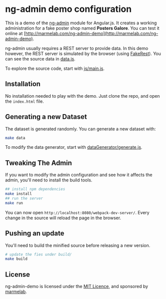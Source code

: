 # ng-admin demo configuration

This is a demo of the [ng-admin](https://github.com/marmelab/ng-admin) module for Angular.js. It creates a working administration for a fake poster shop named **Posters Galore**. You can test it online at [http://marmelab.com/ng-admin-demo](http://marmelab.com/ng-admin-demo).

ng-admin usually requires a REST server to provide data. In this demo however, the REST server is simulated by the browser (using [FakeRest](https://github.com/marmelab/FakeRest)). You can see the source data in [data.js](https://github.com/marmelab/ng-admin-demo/blob/master/data.js).

To explore the source code, start with [js/main.js](https://github.com/marmelab/ng-admin-demo/blob/master/js/main.js).

## Installation

No installation needed to play with the demo. Just clone the repo, and open the `index.html` file.

## Generating a new Dataset

The dataset is generated randomly. You can generate a new dataset with:

```sh
make data
```

To modify the data generator, start with [dataGenerator/generate.js](https://github.com/marmelab/ng-admin-demo/blob/master/dataGenerator/generate.js).

## Tweaking The Admin

If you want to modify the admin configuration and see how it affects the admin, you'll need to install the build tools.

```sh
## install npm dependencies
make install
## run the server
make run
```

You can now open `http://localhost:8080/webpack-dev-server/`. Every change in the source will reload the page in the browser.

## Pushing an update

You'll need to build the minified source before releasing a new version.

```sh
# update the fies under build/
make build
```

## License

ng-admin-demo is licensed under the [MIT Licence](LICENSE), and sponsored by [marmelab](http://marmelab.com).
